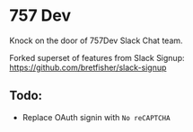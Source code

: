 # 757 Dev

Knock on the door of 757Dev Slack Chat team.

Forked superset of features from Slack Signup: https://github.com/bretfisher/slack-signup

## Todo:
* Replace OAuth signin with `No reCAPTCHA`
